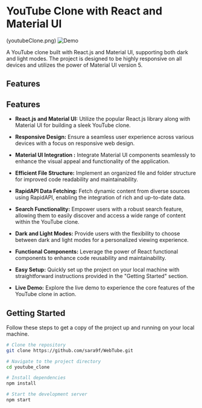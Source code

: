 # YouTube Clone with React and Material UI

(youtubeClone.png)
![Demo](webtube-yt.netlify.app)

A YouTube clone built with React.js and Material UI, supporting both dark and light modes. The project is designed to be highly responsive on all devices and utilizes the power of Material UI version 5.

## Features

## Features

- **React.js and Material UI:** Utilize the popular React.js library along with Material UI for building a sleek YouTube clone.

- **Responsive Design:** Ensure a seamless user experience across various devices with a focus on responsive web design.

- **Material UI Integration :** Integrate Material UI components seamlessly to enhance the visual appeal and functionality of the application.

- **Efficient File Structure:** Implement an organized file and folder structure for improved code readability and maintainability.

- **RapidAPI Data Fetching:** Fetch dynamic content from diverse sources using RapidAPI, enabling the integration of rich and up-to-date data.

- **Search Functionality:** Empower users with a robust search feature, allowing them to easily discover and access a wide range of content within the YouTube clone.

- **Dark and Light Modes:** Provide users with the flexibility to choose between dark and light modes for a personalized viewing experience.

- **Functional Components:** Leverage the power of React functional components to enhance code reusability and maintainability.

- **Easy Setup:** Quickly set up the project on your local machine with straightforward instructions provided in the "Getting Started" section.

- **Live Demo:** Explore the live demo to experience the core features of the YouTube clone in action.

## Getting Started

Follow these steps to get a copy of the project up and running on your local machine.

```bash
# Clone the repository
git clone https://github.com/sara9f/WebTube.git

# Navigate to the project directory
cd youtube_clone

# Install dependencies
npm install

# Start the development server
npm start
```
